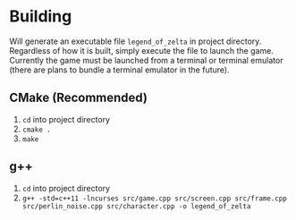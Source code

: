 # Building
Will generate an executable file `legend_of_zelta` in project directory. Regardless of how it is built, simply execute the file to launch the game. Currently the game must be launched from a terminal or terminal emulator (there are plans to bundle a terminal emulator in the future).

## CMake (Recommended)

1. `cd` into project directory
2. `cmake .`
3. `make`

## g++
1. `cd` into project directory
2. `g++ -std=c++11 -lncurses src/game.cpp src/screen.cpp src/frame.cpp src/perlin_noise.cpp src/character.cpp -o legend_of_zelta`
